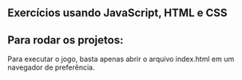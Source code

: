 ## Exercícios usando JavaScript, HTML e CSS

## Para rodar os projetos:

Para executar o jogo, basta apenas abrir o arquivo index.html em um navegador de preferência.

